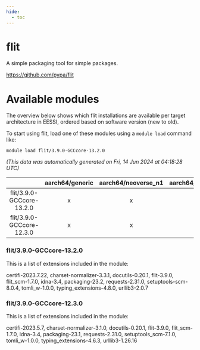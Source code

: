 ```yaml
---
hide:
  - toc
---
```


flit
====


A simple packaging tool for simple packages.

https://github.com/pypa/flit
# Available modules


The overview below shows which flit installations are available per target architecture in EESSI, ordered based on software version (new to old).

To start using flit, load one of these modules using a `module load` command like:

```shell
module load flit/3.9.0-GCCcore-13.2.0
```

*(This data was automatically generated on Fri, 14 Jun 2024 at 04:18:28 UTC)*  

| |aarch64/generic|aarch64/neoverse_n1|aarch64/neoverse_v1|x86_64/generic|x86_64/amd/zen2|x86_64/amd/zen3|x86_64/intel/haswell|x86_64/intel/skylake_avx512|
| :---: | :---: | :---: | :---: | :---: | :---: | :---: | :---: | :---: |
|flit/3.9.0-GCCcore-13.2.0|x|x|x|x|x|x|x|x|
|flit/3.9.0-GCCcore-12.3.0|x|x|x|x|x|x|x|x|


### flit/3.9.0-GCCcore-13.2.0

This is a list of extensions included in the module:

certifi-2023.7.22, charset-normalizer-3.3.1, docutils-0.20.1, flit-3.9.0, flit_scm-1.7.0, idna-3.4, packaging-23.2, requests-2.31.0, setuptools-scm-8.0.4, tomli_w-1.0.0, typing_extensions-4.8.0, urllib3-2.0.7

### flit/3.9.0-GCCcore-12.3.0

This is a list of extensions included in the module:

certifi-2023.5.7, charset-normalizer-3.1.0, docutils-0.20.1, flit-3.9.0, flit_scm-1.7.0, idna-3.4, packaging-23.1, requests-2.31.0, setuptools_scm-7.1.0, tomli_w-1.0.0, typing_extensions-4.6.3, urllib3-1.26.16